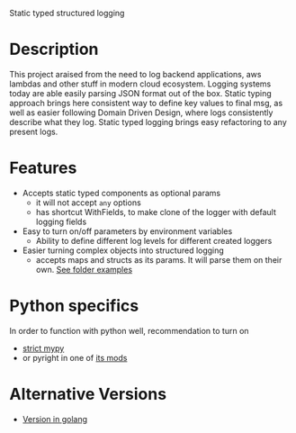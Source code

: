 Static typed structured logging

# Description

This project araised from the need to log backend applications, aws lambdas and other stuff in modern cloud ecosystem. Logging systems today are able easily parsing JSON format out of the box.
Static typing approach brings here consistent way to define key values to final msg, as well as easier following Domain Driven Design, where logs consistently describe what they log. Static typed logging brings easy refactoring to any present logs.

# Features

- Accepts static typed components as optional params
  - it will not accept `any` options
  - has shortcut WithFields, to make clone of the logger with default logging fields
- Easy to turn on/off parameters by environment variables
  - Ability to define different log levels for different created loggers
- Easier turning complex objects into structured logging
  - accepts maps and structs as its params. It will parse them on their own.
[See folder examples](./examples)

# Python specifics

In order to function with python well, recommendation to turn on
- [strict mypy](<https://careers.wolt.com/en/blog/tech/professional-grade-mypy-configuration>)
- or pyright in one of [its mods](<https://github.com/microsoft/pyright/blob/main/docs/configuration.md>)

# Alternative Versions

- [Version in golang](https://github.com/darklab8/logusgo)
